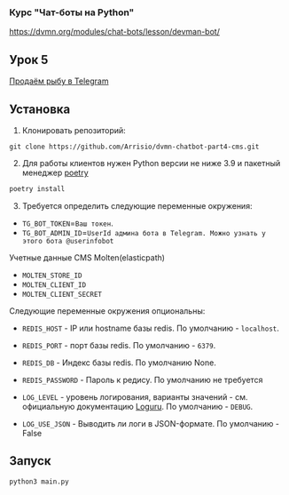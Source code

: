 ### Курс "Чат-боты на Python"
https://dvmn.org/modules/chat-bots/lesson/devman-bot/

## Урок 5
[Продаём рыбу в Telegram](https://dvmn.org/modules/chat-bots/lesson/fish-shop/)  


## Установка

1. Клонировать репозиторий:
```
git clone https://github.com/Arrisio/dvmn-chatbot-part4-cms.git
```

2. Для работы клиентов нужен Python версии не ниже 3.9 и пакетный менеджер [poetry](https://python-poetry.org/docs/)
```bash
poetry install
```

3. Требуется определить следующие переменные окружения:
- `TG_BOT_TOKEN`=`Ваш токен`.
- `TG_BOT_ADMIN_ID`=`UserId админа бота в Telegram. Можно узнать у этого бота @userinfobot`

Учетные данные CMS Molten(elasticpath)
- `MOLTEN_STORE_ID`
- `MOLTEN_CLIENT_ID`
- `MOLTEN_CLIENT_SECRET`

Следующие переменные окружения опциональны:
- `REDIS_HOST` - IP или hostname базы redis. По умолчанию - `localhost`.  
- `REDIS_PORT` - порт базы redis. По умолчанию - `6379`.  
- `REDIS_DB` - Индекс базы redis. По умолчанию None.
- `REDIS_PASSWORD` - Пароль к редису. По умолчанию не требуется  
  
- `LOG_LEVEL` - уровень логирования, варианты значений - см. официальную документацию [Loguru](https://loguru.readthedocs.io/en/stable/api/logger.html). По умолчанию - `DEBUG`.
- `LOG_USE_JSON` - Выводить ли логи в JSON-формате. По умолчанию - False 


## Запуск
```
python3 main.py
```

